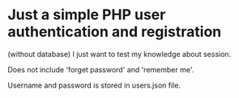 # Just a simple PHP user authentication and registration
(without database) I just want to test my knowledge about session.

Does not include 'forget password' and 'remember me'.

Username and password is stored in users.json file.